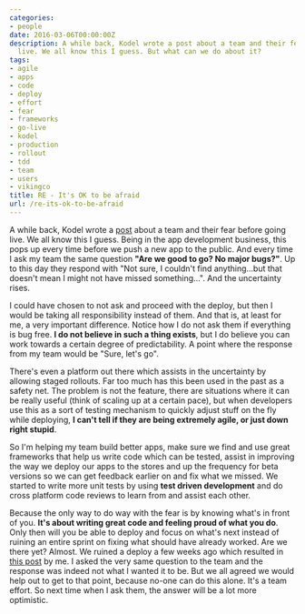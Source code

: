 ```yaml
---
categories:
- people
date: 2016-03-06T00:00:00Z
description: A while back, Kodel wrote a post about a team and their fear before going
  live. We all know this I guess. But what can we do about it?
tags:
- agile
- apps
- code
- deploy
- effort
- fear
- frameworks
- go-live
- kodel
- production
- rollout
- tdd
- team
- users
- vikingco
title: RE - It's OK to be afraid
url: /re-its-ok-to-be-afraid
---
```


A while back, Kodel wrote a <a href="http://kodel.be/wp/its-ok-to-be-afraid/" target="_blank">post</a> about a team and their fear before going live. We all know this I guess. Being in the app development business, this pops up every time before we push a new app to the public. And every time I ask my team the same question **"Are we good to go? No major bugs?"**. Up to this day they respond with "Not sure, I couldn't find anything...but that doesn't mean I might not have missed something...". And the uncertainty rises.

I could have chosen to not ask and proceed with the deploy, but then I would be taking all responsibility instead of them. And that is, at least for me, a very important difference. Notice how I do not ask them if everything is bug free. **I do not believe in such a thing exists**, but I do believe you can work towards a certain degree of predictability. A point where the response from my team would be "Sure, let's go".

There's even a platform out there which assists in the uncertainty by allowing staged rollouts. Far too much has this been used in the past as a safety net. The problem is not the feature, there are situations where it can be really useful (think of scaling up at a certain pace), but when developers use this as a sort of testing mechanism to quickly adjust stuff on the fly while deploying, **I can't tell if they are being extremely agile, or just down right stupid**.

So I'm helping my team build better apps, make sure we find and use great frameworks that help us write code which can be tested, assist in improving the way we deploy our apps to the stores and up the frequency for beta versions so we can get feedback earlier on and fix what we missed. We started to write more unit tests by using **test driven development** and do cross platform code reviews to learn from and assist each other.

Because the only way to do way with the fear is by knowing what's in front of you. **It's about writing great code and feeling proud of what you do**. Only then will you be able to deploy and focus on what's next instead of ruining an entire sprint on fixing what should have already worked. Are we there yet? Almost. We ruined a deploy a few weeks ago which resulted in <a href="https://vikingco.com/en/mobile-vikings/news/we-released-a-bug/" target="_blank">this post</a> by me. I asked the very same question to the team and the response was indeed not what I wanted it to be. But we all agreed we would help out to get to that point, because no-one can do this alone. It's a team effort. So next time when I ask them, the answer will be a lot more optimistic.